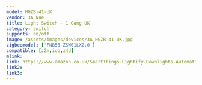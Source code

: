 ```yaml
---
model: HGZB-41-UK
vendor: 3A Nue
title: Light Switch - 1 Gang UK
category: switch
supports: on/off
image: /assets/images/devices/3A_HGZB-41-UK.jpg
zigbeemodel: ['FNB56-ZSW01LX2.0']
compatible: [z2m,iob,z4d]
mlink: 
link: https://www.amazon.co.uk/SmartThings-Lightify-Downlights-Automation-Standard/dp/B07GSNT1G3
link2: 
link3: 
---
```


